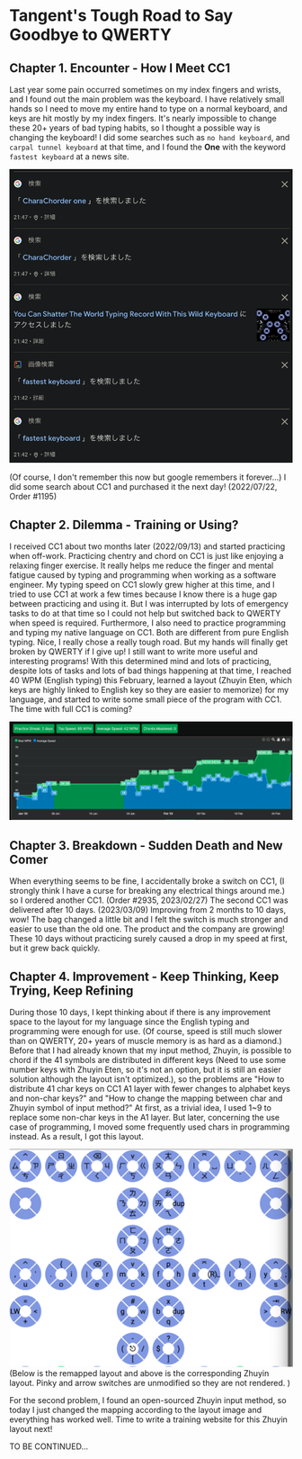 # Tangent's Tough Road to Say Goodbye to QWERTY

## Chapter 1. Encounter - How I Meet CC1

Last year some pain occurred sometimes on my index fingers and wrists, and I found out the main problem was the keyboard. I have relatively small hands so I need to move my entire hand to type on a normal keyboard, and keys are hit mostly by my index fingers. It's nearly impossible to change these 20+ years of bad typing habits, so I thought a possible way is changing the keyboard! I did some searches such as `no hand keyboard`, and `carpal tunnel keyboard` at that time, and I found the **One** with the keyword `fastest keyboard` at a news site.

![Meet CC1](./images/meet-cc1.png)

(Of course, I don't remember this now but google remembers it forever...) I did some search about CC1 and purchased it the next day! (2022/07/22, Order #1195)

## Chapter 2. Dilemma - Training or Using?

I received CC1 about two months later (2022/09/13) and started practicing when off-work. Practicing chentry and chord on CC1 is just like enjoying a relaxing finger exercise. It really helps me reduce the finger and mental fatigue caused by typing and programming when working as a software engineer. My typing speed on CC1 slowly grew higher at this time, and I tried to use CC1 at work a few times because I know there is a huge gap between practicing and using it. But I was interrupted by lots of emergency tasks to do at that time so I could not help but switched back to QWERTY when speed is required. Furthermore, I also need to practice programming and typing my native language on CC1. Both are different from pure English typing. Nice, I really chose a really tough road. But my hands will finally get broken by QWERTY if I give up! I still want to write more useful and interesting programs! With this determined mind and lots of practicing, despite lots of tasks and lots of bad things happening at that time, I reached 40 WPM (English typing) this February, learned a layout (Zhuyin Eten, which keys are highly linked to English key so they are easier to memorize) for my language, and started to write some small piece of the program with CC1. The time with full CC1 is coming?

![Training Log](./images/training-log.png)

## Chapter 3. Breakdown - Sudden Death and New Comer

When everything seems to be fine, I accidentally broke a switch on CC1, (I strongly think I have a curse for breaking any electrical things around me.) so I ordered another CC1. (Order #2935, 2023/02/27) The second CC1 was delivered after 10 days. (2023/03/09) Improving from 2 months to 10 days, wow! The bag changed a little bit and I felt the switch is much stronger and easier to use than the old one. The product and the company are growing! These 10 days without practicing surely caused a drop in my speed at first, but it grew back quickly. 

## Chapter 4. Improvement - Keep Thinking, Keep Trying, Keep Refining

During those 10 days, I kept thinking about if there is any improvement space to the layout for my language since the English typing and programming were enough for use. (Of course, speed is still much slower than on QWERTY, 20+ years of muscle memory is as hard as a diamond.) Before that I had already known that my input method, Zhuyin, is possible to chord if the 41 symbols are distributed in different keys (Need to use some number keys with Zhuyin Eten, so it's not an option, but it is still an easier solution although the layout isn't optimized.), so the problems are "How to distribute 41 char keys on CC1 A1 layer with fewer changes to alphabet keys and non-char keys?" and "How to change the mapping between char and Zhuyin symbol of input method?" At first, as a trivial idea, I used 1~9 to replace some non-char keys in the A1 layer. But later, concerning the use case of programming, I moved some frequently used chars in programming instead. As a result, I got this layout.

![New Layout](./images/new-layout.png)
(Below is the remapped layout and above is the corresponding Zhuyin layout. Pinky and arrow switches are unmodified so they are not rendered. )

For the second problem, I found an open-sourced Zhuyin input method, so today I just changed the mapping according to the layout image and everything has worked well. Time to write a training website for this Zhuyin layout next!

TO BE CONTINUED...
